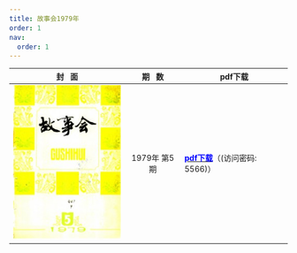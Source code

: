 ```yaml
---
title: 故事会1979年
order: 1
nav:
  order: 1
---
```

|                          封   面                          |  期   数  | pdf下载                                                                               |
| :---------------------------------------------------------: | :----------: | ------------------------------------------------------------------------------------- |
| ![img](../../../public/images/gushihui/gsh1979/gsh197905.jpg) | 1979年 第5期 | [<font color="blue">**pdf下载**</font>](https://url97.ctfile.com/f/799297-563247371-037e1d?p=5566)（(访问密码: 5566)） |
